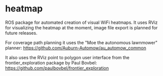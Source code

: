# heatmap

ROS package for automated creation of visual WiFi heatmaps.
It uses RViz for visualizing the heatmap at the moment, image file export is planned for future releases.


For coverage path planning it uses the "Moe the autonomous lawnmower" planner: https://github.com/Auburn-Automow/au_automow_common

It also uses the RViz point to polygon user interface from the frontier_exploration package by Paul Bovbel:
https://github.com/paulbovbel/frontier_exploration
